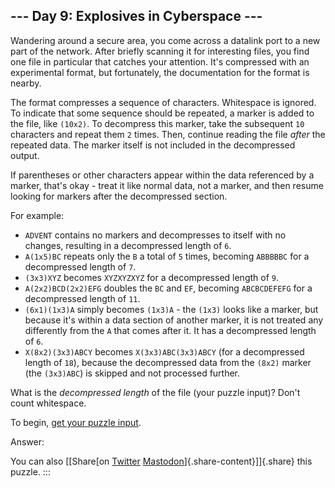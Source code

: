 ## \-\-- Day 9: Explosives in Cyberspace \-\--

Wandering around a secure area, you come across a datalink port to a new
part of the network. After briefly scanning it for interesting files,
you find one file in particular that catches your attention. It\'s
compressed with an experimental format, but fortunately, the
documentation for the format is nearby.

The format compresses a sequence of characters. Whitespace is ignored.
To indicate that some sequence should be repeated, a marker is added to
the file, like `(10x2)`. To decompress this marker, take the subsequent
`10` characters and repeat them `2` times. Then, continue reading the
file *after* the repeated data. The marker itself is not included in the
decompressed output.

If parentheses or other characters appear within the data referenced by
a marker, that\'s okay - treat it like normal data, not a marker, and
then resume looking for markers after the decompressed section.

For example:

-   `ADVENT` contains no markers and decompresses to itself with no
    changes, resulting in a decompressed length of `6`.
-   `A(1x5)BC` repeats only the `B` a total of `5` times, becoming
    `ABBBBBC` for a decompressed length of `7`.
-   `(3x3)XYZ` becomes `XYZXYZXYZ` for a decompressed length of `9`.
-   `A(2x2)BCD(2x2)EFG` doubles the `BC` and `EF`, becoming
    `ABCBCDEFEFG` for a decompressed length of `11`.
-   `(6x1)(1x3)A` simply becomes `(1x3)A` - the `(1x3)` looks like a
    marker, but because it\'s within a data section of another marker,
    it is not treated any differently from the `A` that comes after it.
    It has a decompressed length of `6`.
-   `X(8x2)(3x3)ABCY` becomes `X(3x3)ABC(3x3)ABCY` (for a decompressed
    length of `18`), because the decompressed data from the `(8x2)`
    marker (the `(3x3)ABC`) is skipped and not processed further.

What is the *decompressed length* of the file (your puzzle input)?
Don\'t count whitespace.

To begin, [get your puzzle input](9/input).

Answer:

You can also [\[Share[on
[Twitter](https://twitter.com/intent/tweet?text=%22Explosives+in+Cyberspace%22+%2D+Day+9+%2D+Advent+of+Code+2016&url=https%3A%2F%2Fadventofcode%2Ecom%2F2016%2Fday%2F9&related=ericwastl&hashtags=AdventOfCode)
[Mastodon](javascript:void(0);)]{.share-content}\]]{.share} this puzzle.
:::
